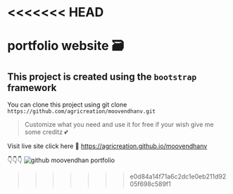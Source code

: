 <<<<<<< HEAD
=======
# portfolio website 🗃️
## This project is created using the `bootstrap` framework

You can clone this project using git clone `https://github.com/agricreation/moovendhanv.git`

>Customize what you need and use it for free
>if your wish give me some creditz 💕

Visit live site click here 📲 https://agricreation.github.io/moovendhanv

👇👇👇
![github moovendhan portfolio](https://user-images.githubusercontent.com/96030910/214090870-1d3d5bf0-0277-4fcf-9003-6f07a827f745.png)
>>>>>>> e0d84a14f71a6c2dc1e0eb211d9205f698c589f1
